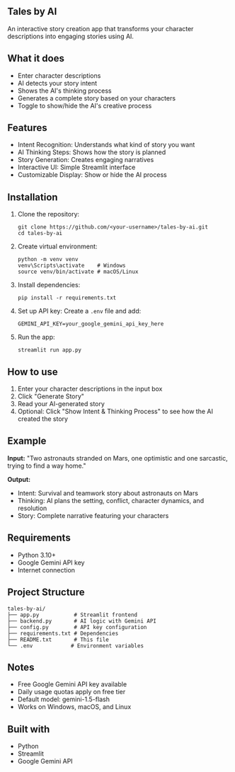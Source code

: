 ## Tales by AI

An interactive story creation app that transforms your character descriptions into engaging stories using AI.

## What it does

- Enter character descriptions
- AI detects your story intent
- Shows the AI's thinking process
- Generates a complete story based on your characters
- Toggle to show/hide the AI's creative process

## Features

- Intent Recognition: Understands what kind of story you want
- AI Thinking Steps: Shows how the story is planned
- Story Generation: Creates engaging narratives
- Interactive UI: Simple Streamlit interface
- Customizable Display: Show or hide the AI process

## Installation

1. Clone the repository:
   ```
   git clone https://github.com/<your-username>/tales-by-ai.git
   cd tales-by-ai
   ```

2. Create virtual environment:
   ```
   python -m venv venv
   venv\Scripts\activate    # Windows
   source venv/bin/activate # macOS/Linux
   ```

3. Install dependencies:
   ```
   pip install -r requirements.txt
   ```

4. Set up API key:
   Create a `.env` file and add:
   ```
   GEMINI_API_KEY=your_google_gemini_api_key_here
   ```

5. Run the app:
   ```
   streamlit run app.py
   ```

## How to use

1. Enter your character descriptions in the input box
2. Click "Generate Story"
3. Read your AI-generated story
4. Optional: Click "Show Intent & Thinking Process" to see how the AI created the story

## Example

**Input:**
"Two astronauts stranded on Mars, one optimistic and one sarcastic, trying to find a way home."

**Output:**
- Intent: Survival and teamwork story about astronauts on Mars
- Thinking: AI plans the setting, conflict, character dynamics, and resolution
- Story: Complete narrative featuring your characters

## Requirements

- Python 3.10+
- Google Gemini API key
- Internet connection

## Project Structure

```
tales-by-ai/
├── app.py           # Streamlit frontend
├── backend.py       # AI logic with Gemini API
├── config.py        # API key configuration
├── requirements.txt # Dependencies
├── README.txt       # This file
└── .env            # Environment variables
```

## Notes

- Free Google Gemini API key available
- Daily usage quotas apply on free tier
- Default model: gemini-1.5-flash
- Works on Windows, macOS, and Linux

## Built with

- Python
- Streamlit
- Google Gemini API
